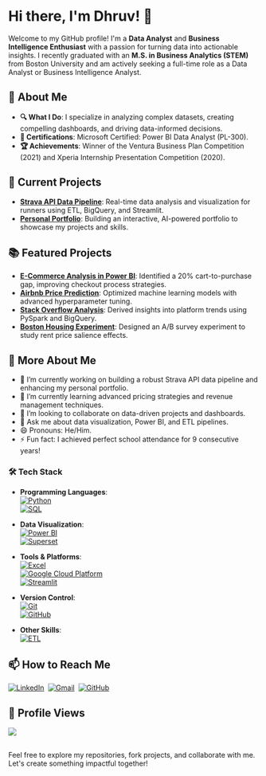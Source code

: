 # Hi there, I'm Dhruv! 👋

Welcome to my GitHub profile! I'm a **Data Analyst** and **Business Intelligence Enthusiast** with a passion for turning data into actionable insights. I recently graduated with an **M.S. in Business Analytics (STEM)** from Boston University and am actively seeking a full-time role as a Data Analyst or Business Intelligence Analyst.

## 🌟 About Me
- **🔍 What I Do**: I specialize in analyzing complex datasets, creating compelling dashboards, and driving data-informed decisions.
- **🎯 Certifications**: Microsoft Certified: Power BI Data Analyst (PL-300).
- **🏆 Achievements**: Winner of the Ventura Business Plan Competition (2021) and Xperia Internship Presentation Competition (2020).

## 🚀 Current Projects
- **[Strava API Data Pipeline](https://github.com/dhruvds58/BA882-Strava-Team4)**: Real-time data analysis and visualization for runners using ETL, BigQuery, and Streamlit.
- **[Personal Portfolio](https://tinyurl.com/DhruvShahPortfolio)**: Building an interactive, AI-powered portfolio to showcase my projects and skills.

## 📚 Featured Projects
- **[E-Commerce Analysis in Power BI](https://github.com/dhruvds58/Power-BI-Dashboard-for-an-E-Commerce-Website)**: Identified a 20% cart-to-purchase gap, improving checkout process strategies.
- **[Airbnb Price Prediction](https://github.com/dhruvds58/Airbnb-Price-Prediction)**: Optimized machine learning models with advanced hyperparameter tuning.
- **[Stack Overflow Analysis](https://github.com/dhruvds58/Stack-Overflow-Platform-Analysis)**: Derived insights into platform trends using PySpark and BigQuery.
- **[Boston Housing Experiment](https://github.com/dhruvds58/boston-housing-experiment)**: Designed an A/B survey experiment to study rent price salience effects.

## 🌟 More About Me
- 🔭 I’m currently working on building a robust Strava API data pipeline and enhancing my personal portfolio.
- 🌱 I’m currently learning advanced pricing strategies and revenue management techniques.
- 👯 I’m looking to collaborate on data-driven projects and dashboards.
- 💬 Ask me about data visualization, Power BI, and ETL pipelines.
- 😄 Pronouns: He/Him.
- ⚡ Fun fact: I achieved perfect school attendance for 9 consecutive years!

### 🛠 Tech Stack

- **Programming Languages**:  
  [![Python](https://img.shields.io/badge/Python-3776AB?style=flat&logo=python&logoColor=white)](https://github.com/dhruvds58/Global-Gift-Giving-Behavior-Analysis)  
  [![SQL](https://img.shields.io/badge/SQL-336791?style=flat&logo=postgresql&logoColor=white)](https://github.com/dhruvds58/Steam-Library-Analysis)  

- **Data Visualization**:  
  [![Power BI](https://img.shields.io/badge/Power%20BI-F2C811?style=flat&logo=powerbi&logoColor=black)](https://github.com/dhruvds58/Power-BI-Dashboard-for-an-E-Commerce-Website)  
  [![Superset](https://img.shields.io/badge/Apache%20Superset-000000?style=flat&logo=apache-superset&logoColor=white)](https://github.com/dhruvds58/BA882-Strava-Team4)  

- **Tools & Platforms**:  
  [![Excel](https://img.shields.io/badge/Microsoft%20Excel-217346?style=flat&logo=microsoft-excel&logoColor=white)](https://github.com/dhruvds58/Compensation-Analysis-Excel)  
  [![Google Cloud Platform](https://img.shields.io/badge/Google%20Cloud%20Platform-4285F4?style=flat&logo=google-cloud&logoColor=white)](https://github.com/dhruvds58/BA882-Strava-Team4)  
  [![Streamlit](https://img.shields.io/badge/Streamlit-FF4B4B?style=flat&logo=streamlit&logoColor=white)](https://github.com/dhruvds58/BA882-Strava-Team4)  

- **Version Control**:  
  [![Git](https://img.shields.io/badge/Git-F05032?style=flat&logo=git&logoColor=white)](https://github.com/dhruvds58?tab=repositories)  
  [![GitHub](https://img.shields.io/badge/GitHub-181717?style=flat&logo=github&logoColor=white)](https://github.com/dhruvds58?tab=repositories)  

- **Other Skills**:  
  [![ETL](https://img.shields.io/badge/ETL-0A192F?style=flat&logo=apache&logoColor=white)](https://github.com/dhruvds58/BA882-Strava-Team4)  


## 📫 How to Reach Me
<a href="https://www.linkedin.com/in/dhruv-shah8/" target="_blank"><img alt="LinkedIn" src="https://img.shields.io/badge/LinkedIn-0A66C2?style=flat&logo=linkedin&logoColor=white"/></a>&nbsp;
<a href="mailto:dhruvds@bu.edu" target="_blank"><img alt="Gmail" src="https://img.shields.io/badge/Gmail-D14836?style=flat&logo=gmail&logoColor=white"/></a>&nbsp;
<a href="https://github.com/dhruvds58" target="_blank"><img alt="GitHub" src="https://img.shields.io/badge/GitHub%20-%23121011.svg?&style=flat&logo=github&logoColor=white"/></a>

## 👀 Profile Views
<img src="https://profile-counter.glitch.me/dhruvds58/count.svg" />


##
Feel free to explore my repositories, fork projects, and collaborate with me. Let's create something impactful together!


